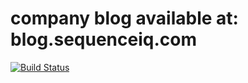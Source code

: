 company blog available at: blog.sequenceiq.com
====
[![Build Status](http://ci.sequenceiq.com/job/avocado-build/badge/icon)](http://ci.sequenceiq.com/job/avocado-build/)
